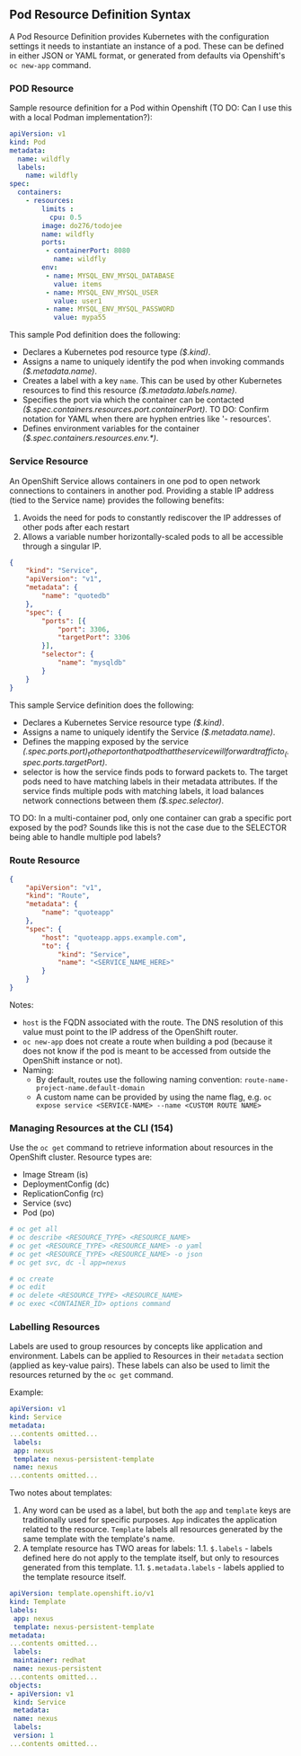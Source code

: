 ## Pod Resource Definition Syntax
A Pod Resource Definition provides Kubernetes with the configuration settings it needs to instantiate an instance of a pod. These can be defined in either JSON or YAML format, or generated from defaults via Openshift's `oc new-app` command.

### POD Resource
Sample resource definition for a Pod within Openshift (TO DO: Can I use this with a local Podman implementation?):
```yaml
apiVersion: v1
kind: Pod
metadata:
  name: wildfly
  labels:
    name: wildfly
spec:
  containers:
    - resources:
        limits :
          cpu: 0.5
        image: do276/todojee
        name: wildfly
        ports:
         - containerPort: 8080
           name: wildfly
        env:
         - name: MYSQL_ENV_MYSQL_DATABASE
           value: items
         - name: MYSQL_ENV_MYSQL_USER
           value: user1
         - name: MYSQL_ENV_MYSQL_PASSWORD
           value: mypa55
```

This sample Pod definition does the following:
* Declares a Kubernetes pod resource type _($.kind)_.
* Assigns a name to uniquely identify the pod when invoking commands _($.metadata.name)_.
* Creates a label with a key `name`. This can be used by other Kubernetes resources to find this resource _($.metadata.labels.name)_.
* Specifies the port via which the container can be contacted _($.spec.containers.resources.port.containerPort)_.  TO DO: Confirm notation for YAML when there are hyphen entries like '- resources'.
* Defines environment variables for the container _($.spec.containers.resources.env.*)_.

### Service Resource
An OpenShift Service allows containers in one pod to open network connections to containers in another pod. Providing a stable IP address (tied to the Service name) provides the following benefits:
1. Avoids the need for pods to constantly rediscover the IP addresses of other pods after each restart
1. Allows a variable number horizontally-scaled pods to all be accessible through a singular IP.
```json
{
	"kind": "Service",
	"apiVersion": "v1",
	"metadata": {
		"name": "quotedb"
	},
	"spec": {
		"ports": [{
			"port": 3306,
			"targetPort": 3306
		}],
		"selector": {
			"name": "mysqldb"
		}
	}
}
```

This sample Service definition does the following:
* Declares a Kubernetes Service resource type _($.kind)_.
* Assigns a name to uniquely identify the Service _($.metadata.name)_.
* Defines the mapping exposed by the service _($.spec.ports.port)_ to the port on that pod that the service will forward traffic to _($.spec.ports.targetPort)_.
* selector is how the service finds pods to forward packets to. The target pods need to have matching labels in their metadata attributes. If the service finds multiple pods with matching labels, it load balances network connections between them _($.spec.selector)_.

TO DO: In a multi-container pod, only one container can grab a specific port exposed by the pod? Sounds like this is not the case due to the SELECTOR being able to handle multiple pod labels?

### Route Resource
```json
{
	"apiVersion": "v1",
	"kind": "Route",
	"metadata": {
		"name": "quoteapp"
	},
	"spec": {
		"host": "quoteapp.apps.example.com",
		"to": {
			"kind": "Service",
			"name": "<SERVICE_NAME_HERE>"
		}
	}
}
```
Notes:
* `host` is the FQDN associated with the route. The DNS resolution of this value must point to the IP address of the OpenShift router.
* `oc new-app` does not create a route when building a pod (because it does not know if the pod is meant to be accessed from outside the OpenShift instance or not).
* Naming:
    * By default, routes use the following naming convention: `route-name-project-name.default-domain`
    * A custom name can be provided by using the name flag, e.g. `oc expose service <SERVICE-NAME> --name <CUSTOM ROUTE NAME>`

### Managing Resources at the CLI (154)
Use the `oc get` command to retrieve information about resources in the OpenShift cluster. Resource types are:
* Image Stream (is)
* DeploymentConfig (dc)
* ReplicationConfig (rc)
* Service (svc)
* Pod (po)

```bash
# oc get all
# oc describe <RESOURCE_TYPE> <RESOURCE_NAME>
# oc get <RESOURCE_TYPE> <RESOURCE_NAME> -o yaml
# oc get <RESOURCE_TYPE> <RESOURCE_NAME> -o json
# oc get svc, dc -l app=nexus

# oc create
# oc edit
# oc delete <RESOURCE_TYPE> <RESOURCE_NAME>
# oc exec <CONTAINER_ID> options command
```

### Labelling Resources
Labels are used to group resources by concepts like application and environment. Labels can be applied to Resources in their `metadata` section (applied as key-value pairs). These labels can also be used to limit the resources returned by the `oc get` command.

Example:
```yaml
apiVersion: v1
kind: Service
metadata:
...contents omitted...
 labels:
 app: nexus
 template: nexus-persistent-template
 name: nexus
...contents omitted...
```

Two notes about templates:
1. Any word can be used as a label, but both the `app` and `template` keys are traditionally used for specific purposes. `App` indicates the application related
to the resource. `Template` labels all resources generated by the same template with the template's name.
1. A template resource has TWO areas for labels:
    1.1. `$.labels` - labels defined here do not apply to the template itself, but only to resources generated from this template.
    1.1. `$.metadata.labels` - labels applied to the template resource itself.

```yaml
apiVersion: template.openshift.io/v1
kind: Template
labels:
 app: nexus
 template: nexus-persistent-template
metadata:
...contents omitted...
 labels:
 maintainer: redhat
 name: nexus-persistent
...contents omitted...
objects:
- apiVersion: v1
 kind: Service
 metadata:
 name: nexus
 labels:
 version: 1
...contents omitted...
```
